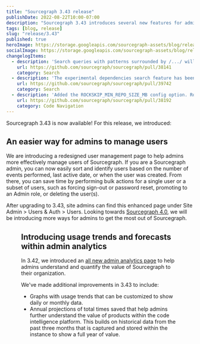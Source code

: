 ```yaml
---
title: "Sourcegraph 3.43 release"
publishDate: 2022-08-22T10:00-07:00
description: "Sourcegraph 3.43 introduces several new features for admins, including a newly redesigned user management page as well as annual forecasting for admin analytics."
tags: [blog, release]
slug: "release/3.43"
published: true
heroImage: https://storage.googleapis.com/sourcegraph-assets/blog/release-post/3.43/sourcegraph-3-43.png
socialImage: https://storage.googleapis.com/sourcegraph-assets/blog/release-post/3.43/sourcegraph-3-43.png
changelogItems:
  - description: 'Search queries with patterns surrounded by /.../ will now be interpreted as regular expressions. New queries and code monitors will interpret /.../ as regular expressions too. Existing search links or code monitors are unaffected. In the rare event where older links rely on the literal meaning of /.../, the string will be automatically quoted in a content filter, preserving the original meaning. If you happen to use an existing older link and want /.../ to work as a regular expression, add patterntype:standard to the query. '
    url: https://github.com/sourcegraph/sourcegraph/pull/38141
    category: Search
  - description: 'The experimental dependencies search feature has been removed, including the repo:deps(...) search predicate and the site configuration options codeIntelLockfileIndexing.enabled and experimentalFeatures.dependenciesSearch.'
    url: https://github.com/sourcegraph/sourcegraph/pull/39742
    category: Search
  - description: 'Added the ROCKSKIP_MIN_REPO_SIZE_MB config option. Rockskip is automatically used for repositories over the set size (which defaults to 1GB) which helps to improve the loading speed of symbols for large repositories.'
    url: https://github.com/sourcegraph/sourcegraph/pull/38192
    category: Code Navigation
---
```


Sourcegraph 3.43 is now available! For this release, we introduced:

## An easier way for admins to manage users

We are introducing a redesigned user management page to help admins more effectively manage users of Sourcegraph. If you are a Sourcegraph admin, you can now easily sort and identify users based on the number of events performed, last active date, or when the user was created. From there, you can save time by performing bulk actions for a single user or a subset of users, such as forcing sign-out or password reset, promoting to an Admin role, or deleting the user(s). 

After upgrading to 3.43, site admins can find this enhanced page under Site Admin > Users & Auth > Users. Looking towards [Sourcegraph 4.0](https://about.sourcegraph.com/sourcegraph-4), we will be introducing more ways for admins to get the most out of Sourcegraph. 

<p><Figure 
  src="https://storage.googleapis.com/sourcegraph-assets/blog/release-post/3.43/user_admin_page.png"
  alt="User administration page"
/></p>


## Introducing usage trends and forecasts within admin analytics

In 3.42, we introduced an [all new admin analytics page](https://about.sourcegraph.com/blog/admin-analytics) to help admins understand and quantify the value of Sourcegraph to their organization. 

We've made additional improvements in 3.43 to include:
- Graphs with usage trends that can be customized to show daily or monthly data.
- Annual projections of total times saved that help admins further understand the value of products within the code intelligence platform. This builds on historical data from the past three months that is captured and stored within the instance to show a full year of value.

<p><Figure 
  src="https://storage.googleapis.com/sourcegraph-assets/blog/release-post/3.43/time-saved.png"
  alt="Annual projection for Cloud Search"
/></p>


